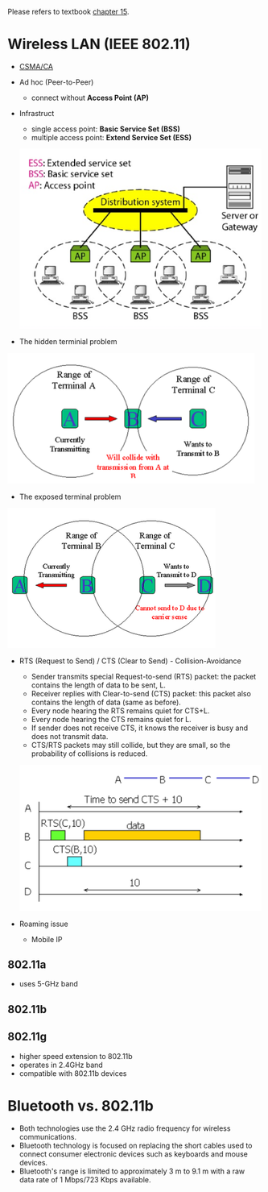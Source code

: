 Please refers to textbook [chapter 15](https://github.com/cnchenpu/data-comm/blob/master/ppt/Ch15-Forouzan.ppt).

# Wireless LAN (IEEE 802.11)
- [CSMA/CA](https://github.com/cnchenpu/data-comm/blob/master/24_data-comm_datalink-MAC.md#carrire-sense-multiple-access-with-collision-avoidance-csmaca)
- Ad hoc (Peer-to-Peer)
  - connect without __Access Point (AP)__
- Infrastruct
  - single access point: __Basic Service Set (BSS)__
  - multiple access point: __Extend Service Set (ESS)__
  
  ![](fig/wireless-LAN.png)
  
- The hidden terminial problem

![](fig/hidden-terminal-problem.png)

- The exposed terminal problem

![](fig/exposed-terminal-problem.png)

- RTS (Request to Send) / CTS (Clear to Send) - Collision-Avoidance
  - Sender transmits special Request-to-send (RTS) packet: the packet contains the length of data to be sent, L.
  - Receiver replies with Clear-to-send (CTS) packet: this packet also contains the length of data (same as before).
  - Every node hearing the RTS remains quiet for CTS+L.
  - Every node hearing the CTS remains quiet for L.
  - If sender does not receive CTS, it knows the receiver is busy and does not transmit data.
  - CTS/RTS packets may still collide, but they are small, so the probability of collisions is reduced.
  
  ![](fig/RTS-CTS.png)
  
- Roaming issue
  - Mobile IP

## 802.11a
- uses 5-GHz band

## 802.11b

## 802.11g
- higher speed extension to 802.11b 
- operates in 2.4GHz band
- compatible with 802.11b devices

# Bluetooth vs. 802.11b
- Both technologies use the 2.4 GHz radio frequency for wireless communications.
- Bluetooth technology is focused on replacing the short cables used to connect consumer electronic devices such as keyboards and mouse devices.
- Bluetooth's range is limited to approximately 3 m to 9.1 m with a raw data rate of 1 Mbps/723 Kbps available.
